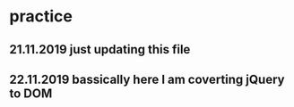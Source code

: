 # practice
## 21.11.2019 just updating this file
## 22.11.2019 bassically  here I am coverting jQuery to DOM
